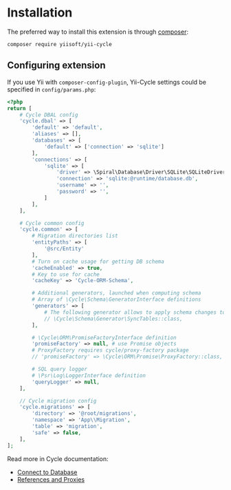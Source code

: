 # Installation

The preferred way to install this extension is through [composer](http://getcomposer.org/download/):

```
composer require yiisoft/yii-cycle
```

## Configuring extension

If you use Yii with `composer-config-plugin`, Yii-Cycle settings could be specified in `config/params.php`:

```php
<?php
return [
    # Cycle DBAL config
    'cycle.dbal' => [
        'default' => 'default',
        'aliases' => [],
        'databases' => [
            'default' => ['connection' => 'sqlite']
        ],
        'connections' => [
            'sqlite' => [
                'driver' => \Spiral\Database\Driver\SQLite\SQLiteDriver::class,
                'connection' => 'sqlite:@runtime/database.db',
                'username' => '',
                'password' => '',
            ]
        ],
    ],

    # Cycle common config
    'cycle.common' => [
        # Migration directories list
        'entityPaths' => [
            '@src/Entity'
        ],
        # Turn on cache usage for getting DB schema
        'cacheEnabled' => true,
        # Key to use for cache
        'cacheKey' => 'Cycle-ORM-Schema',

        # Additional generators, launched when computing schema
        # Array of \Cycle\Schema\GeneratorInterface definitions
        'generators' => [
            # The following generator allows to apply schema changes to DB without migrations
            // \Cycle\Schema\Generator\SyncTables::class,
        ],

        # \Cycle\ORM\PromiseFactoryInterface definition
        'promiseFactory' => null, # use Promise objects
        # ProxyFactory requires cycle/proxy-factory package
        // 'promiseFactory' => \Cycle\ORM\Promise\ProxyFactory::class,

        # SQL query logger
        # \Psr\Log\LoggerInterface definition
        'queryLogger' => null,
    ],

    // Cycle migration config
    'cycle.migrations' => [
        'directory' => '@root/migrations',
        'namespace' => 'App\\Migration',
        'table' => 'migration',
        'safe' => false,
    ],
];
```

Read more in Cycle documentation:

- [Connect to Database](https://github.com/cycle/docs/blob/master/basic/connect.md)
- [References and Proxies](https://github.com/cycle/docs/blob/master/advanced/promise.md)

